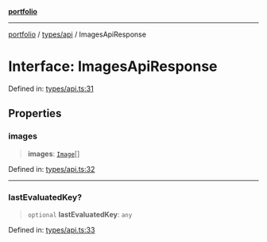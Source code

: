 [**portfolio**](../../../README.md)

***

[portfolio](../../../modules.md) / [types/api](../README.md) / ImagesApiResponse

# Interface: ImagesApiResponse

Defined in: [types/api.ts:31](https://github.com/tnorlund/Portfolio/blob/7bbde2d9b0631dd87cd77011f13e9ee0f1951f4b/portfolio/types/api.ts#L31)

## Properties

### images

> **images**: [`Image`](Image.md)[]

Defined in: [types/api.ts:32](https://github.com/tnorlund/Portfolio/blob/7bbde2d9b0631dd87cd77011f13e9ee0f1951f4b/portfolio/types/api.ts#L32)

***

### lastEvaluatedKey?

> `optional` **lastEvaluatedKey**: `any`

Defined in: [types/api.ts:33](https://github.com/tnorlund/Portfolio/blob/7bbde2d9b0631dd87cd77011f13e9ee0f1951f4b/portfolio/types/api.ts#L33)
